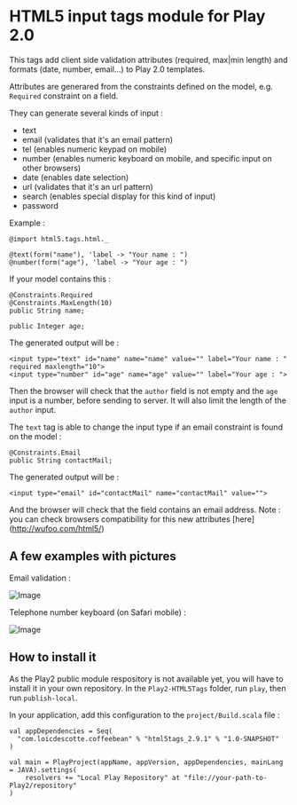 # HTML5 input tags module for Play 2.0

This tags add client side validation attributes (required, max|min length) and formats (date, number, email...) to Play 2.0 templates.

Attributes are generared from the constraints defined on the model, e.g. `Required` constraint on a field. 

They can generate several kinds of input : 

 * text
 * email (validates that it's an email pattern)
 * tel (enables numeric keypad on mobile)
 * number (enables numeric keyboard on mobile, and specific input on other browsers) 
 * date (enables date selection)
 * url (validates that it's an url pattern)
 * search (enables special display for this kind of input)
 * password 

Example :

    @import html5.tags.html._

    @text(form("name"), 'label -> "Your name : ")
    @number(form("age"), 'label -> "Your age : ") 

If your model contains this :

    @Constraints.Required
    @Constraints.MaxLength(10)
    public String name;
    
    public Integer age;
 
 The generated output will be : 
 
    <input type="text" id="name" name="name" value="" label="Your name : " required maxlength="10">
    <input type="number" id="age" name="age" value="" label="Your age : ">
    
Then the browser will check that the `author` field is not empty and the `age` input is a number, before sending to server. 
It will also limit the length of the `author` input.

The `text` tag is able to change the input type if an email constraint is found on the model :

    @Constraints.Email
    public String contactMail;
     
The generated output will be :

    <input type="email" id="contactMail" name="contactMail" value="">

And the browser will check that the field contains an email address.
Note : you can check browsers compatibility for this new attributes [here] (http://wufoo.com/html5/)


## A few examples with pictures

Email validation :

![Image](http://wufoo.com/html5/images/email-supported-firefox4b12.png)

Telephone number keyboard (on Safari mobile) :

![Image](http://wufoo.com/html5/images/tel-mobsafari-supported.png)

## How to install it

As the Play2 public module respository is not available yet, you will have to install it in your own repository.
In the `Play2-HTML5Tags` folder, run `play`, then run `publish-local`.

In your application, add this configuration to the `project/Build.scala` file :


    val appDependencies = Seq(
      "com.loicdescotte.coffeebean" % "html5tags_2.9.1" % "1.0-SNAPSHOT"
    )

    val main = PlayProject(appName, appVersion, appDependencies, mainLang = JAVA).settings(
    	resolvers += "Local Play Repository" at "file://your-path-to-Play2/repository"
    )

	
